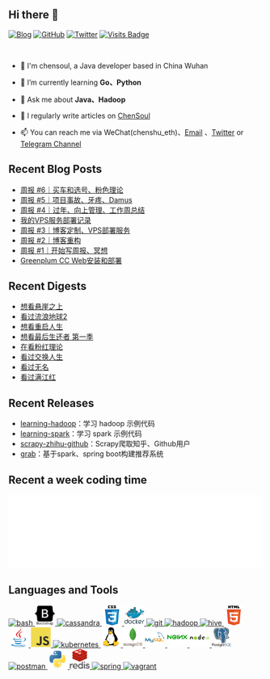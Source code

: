 ## Hi there 👋

<!-- 参考 https://rahuldkjain.github.io/gh-profile-readme-generator/ -->

[![Blog](https://img.shields.io/badge/Blog-chensoul-9cf?style=flat-square)](https://blog.chensoul.com)
[![GitHub](https://img.shields.io/github/followers/chensoul?logo=github&style=flat-square)](https://github.com/chensoul)
[![Twitter](https://img.shields.io/twitter/follow/chensoul_eth?logo=twitter&style=flat-square)](https://twitter.com/chensoul_eth)
[![Visits Badge](https://badges.strrl.dev/visits/chensoul/chensoul?style=flat-square)](https://github.com/chensoul)

<br />

- 👋 I'm chensoul, a Java developer based in China Wuhan

- 🌱 I’m currently learning **Go、Python**

- 💬 Ask me about **Java、Hadoop**

- 📝 I regularly write articles on [ChenSoul](https://blog.chensoul.com)
  
- 📫 You can reach me via WeChat(chenshu_eth)、[Email](mailto:chensoul.eth@gmail.com) 、[Twitter](https://twitter.com/chensoul_eth) or [Telegram Channel](https://t.me/chensoul_share)


## Recent Blog Posts

<!-- blog starts -->
- <a href=https://blog.chensoul.com/posts/2023/02/13/weekly_review_6/ target='_blank'>周报 #6｜买车和选号、粉色理论</a>
- <a href=https://blog.chensoul.com/posts/2023/02/07/weekly_review_5/ target='_blank'>周报 #5｜项目事故、牙疼、Damus</a>
- <a href=https://blog.chensoul.com/posts/2023/01/30/weekly_review_4/ target='_blank'>周报 #4｜过年、向上管理、工作周总结</a>
- <a href=https://blog.chensoul.com/posts/2023/01/25/notes-about-deploy-services-in-vps/ target='_blank'>我的VPS服务部署记录</a>
- <a href=https://blog.chensoul.com/posts/2023/01/25/weekly_review_3/ target='_blank'>周报 #3｜博客定制、VPS部署服务</a>
- <a href=https://blog.chensoul.com/posts/2023/01/15/weekly_review_2/ target='_blank'>周报 #2｜博客重构</a>
- <a href=https://blog.chensoul.com/posts/2023/01/08/weekly_review_1/ target='_blank'>周报 #1｜开始写周报、冥想</a>
- <a href=https://blog.chensoul.com/posts/2022/08/19/greenplum-cc-web-install-deploy/ target='_blank'>Greenplum CC Web安装和部署</a>
<!-- blog ends -->

## Recent Digests

<!-- douban starts -->
- <a href='http://movie.douban.com/subject/32493124/' target='_blank'>想看悬崖之上</a>
- <a href='http://movie.douban.com/subject/35267208/' target='_blank'>看过流浪地球2</a>
- <a href='http://movie.douban.com/subject/36156235/' target='_blank'>想看重启人生</a>
- <a href='http://movie.douban.com/subject/25848328/' target='_blank'>想看最后生还者 第一季</a>
- <a href='http://movie.douban.com/subject/35590262/' target='_blank'>在看粉红理论</a>
- <a href='http://movie.douban.com/subject/35513968/' target='_blank'>看过交换人生</a>
- <a href='http://movie.douban.com/subject/35372742/' target='_blank'>看过无名</a>
- <a href='http://movie.douban.com/subject/35766491/' target='_blank'>看过满江红</a>
<!-- douban ends -->


## Recent Releases

<!-- recent_releases starts -->
- <a href=https://github.com/chensoul/learning-hadoop/releases/tag/v0.0.1 target='_blank'>learning-hadoop</a>：学习 hadoop 示例代码
- <a href=https://github.com/chensoul/learning-spark/releases/tag/v0.0.1 target='_blank'>learning-spark</a>：学习 spark 示例代码
- <a href=https://github.com/chensoul/scrapy-zhihu-github/releases/tag/v0.0.1 target='_blank'>scrapy-zhihu-github</a>：Scrapy爬取知乎、Github用户
- <a href=https://github.com/chensoul/grab/releases/tag/v0.0.1 target='_blank'>grab</a>：基于spark、spring boot构建推荐系统
<!-- recent_releases ends -->


## Recent a week coding time

![light](https://raw.githubusercontent.com/chensoul/chensoul/main/images/wakatime_weekly_language_stats.svg#gh-light-mode-only)


## Languages and Tools

<p align="left"> <a href="https://www.gnu.org/software/bash/" target="_blank" rel="noreferrer"> <img src="https://www.vectorlogo.zone/logos/gnu_bash/gnu_bash-icon.svg" alt="bash" width="40" height="40"/> </a> <a href="https://getbootstrap.com" target="_blank" rel="noreferrer"> <img src="https://raw.githubusercontent.com/devicons/devicon/master/icons/bootstrap/bootstrap-plain-wordmark.svg" alt="bootstrap" width="40" height="40"/> </a> <a href="https://cassandra.apache.org/" target="_blank" rel="noreferrer"> <img src="https://www.vectorlogo.zone/logos/apache_cassandra/apache_cassandra-icon.svg" alt="cassandra" width="40" height="40"/> </a> <a href="https://www.w3schools.com/css/" target="_blank" rel="noreferrer"> <img src="https://raw.githubusercontent.com/devicons/devicon/master/icons/css3/css3-original-wordmark.svg" alt="css3" width="40" height="40"/> </a> <a href="https://www.docker.com/" target="_blank" rel="noreferrer"> <img src="https://raw.githubusercontent.com/devicons/devicon/master/icons/docker/docker-original-wordmark.svg" alt="docker" width="40" height="40"/> </a> <a href="https://git-scm.com/" target="_blank" rel="noreferrer"> <img src="https://www.vectorlogo.zone/logos/git-scm/git-scm-icon.svg" alt="git" width="40" height="40"/> </a> <a href="https://hadoop.apache.org/" target="_blank" rel="noreferrer"> <img src="https://www.vectorlogo.zone/logos/apache_hadoop/apache_hadoop-icon.svg" alt="hadoop" width="40" height="40"/> </a> <a href="https://hive.apache.org/" target="_blank" rel="noreferrer"> <img src="https://www.vectorlogo.zone/logos/apache_hive/apache_hive-icon.svg" alt="hive" width="40" height="40"/> </a> <a href="https://www.w3.org/html/" target="_blank" rel="noreferrer"> <img src="https://raw.githubusercontent.com/devicons/devicon/master/icons/html5/html5-original-wordmark.svg" alt="html5" width="40" height="40"/> </a> <a href="https://www.java.com" target="_blank" rel="noreferrer"> <img src="https://raw.githubusercontent.com/devicons/devicon/master/icons/java/java-original.svg" alt="java" width="40" height="40"/> </a> <a href="https://developer.mozilla.org/en-US/docs/Web/JavaScript" target="_blank" rel="noreferrer"> <img src="https://raw.githubusercontent.com/devicons/devicon/master/icons/javascript/javascript-original.svg" alt="javascript" width="40" height="40"/> </a> <a href="https://kubernetes.io" target="_blank" rel="noreferrer"> <img src="https://www.vectorlogo.zone/logos/kubernetes/kubernetes-icon.svg" alt="kubernetes" width="40" height="40"/> </a> <a href="https://www.linux.org/" target="_blank" rel="noreferrer"> <img src="https://raw.githubusercontent.com/devicons/devicon/master/icons/linux/linux-original.svg" alt="linux" width="40" height="40"/> </a> <a href="https://www.mongodb.com/" target="_blank" rel="noreferrer"> <img src="https://raw.githubusercontent.com/devicons/devicon/master/icons/mongodb/mongodb-original-wordmark.svg" alt="mongodb" width="40" height="40"/> </a> <a href="https://www.mysql.com/" target="_blank" rel="noreferrer"> <img src="https://raw.githubusercontent.com/devicons/devicon/master/icons/mysql/mysql-original-wordmark.svg" alt="mysql" width="40" height="40"/> </a> <a href="https://www.nginx.com" target="_blank" rel="noreferrer"> <img src="https://raw.githubusercontent.com/devicons/devicon/master/icons/nginx/nginx-original.svg" alt="nginx" width="40" height="40"/> </a> <a href="https://nodejs.org" target="_blank" rel="noreferrer"> <img src="https://raw.githubusercontent.com/devicons/devicon/master/icons/nodejs/nodejs-original-wordmark.svg" alt="nodejs" width="40" height="40"/> </a> <a href="https://www.postgresql.org" target="_blank" rel="noreferrer"> <img src="https://raw.githubusercontent.com/devicons/devicon/master/icons/postgresql/postgresql-original-wordmark.svg" alt="postgresql" width="40" height="40"/> </a> <a href="https://postman.com" target="_blank" rel="noreferrer"> <img src="https://www.vectorlogo.zone/logos/getpostman/getpostman-icon.svg" alt="postman" width="40" height="40"/> </a> <a href="https://www.python.org" target="_blank" rel="noreferrer"> <img src="https://raw.githubusercontent.com/devicons/devicon/master/icons/python/python-original.svg" alt="python" width="40" height="40"/> </a> <a href="https://redis.io" target="_blank" rel="noreferrer"> <img src="https://raw.githubusercontent.com/devicons/devicon/master/icons/redis/redis-original-wordmark.svg" alt="redis" width="40" height="40"/> </a> <a href="https://spring.io/" target="_blank" rel="noreferrer"> <img src="https://www.vectorlogo.zone/logos/springio/springio-icon.svg" alt="spring" width="40" height="40"/> </a> <a href="https://www.vagrantup.com/" target="_blank" rel="noreferrer"> <img src="https://www.vectorlogo.zone/logos/vagrantup/vagrantup-icon.svg" alt="vagrant" width="40" height="40"/> </a> </p>
